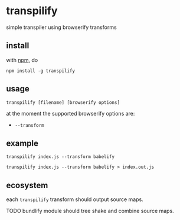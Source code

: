 # transpilify

simple transpiler using browserify transforms

## install

with [npm](https://www.npmjs.com), do

```shell
npm install -g transpilify
```

## usage

```shell
transpilify [filename] [browserify options]
```

at the moment the supported browserify options are:

- `--transform`

## example

```shell
transpilify index.js --transform babelify
```

```shell
transpilify index.js --transform babelify > index.out.js
```

## ecosystem

each `transpilify` transform should output source maps.

TODO bundlify module should tree shake and combine source maps.
